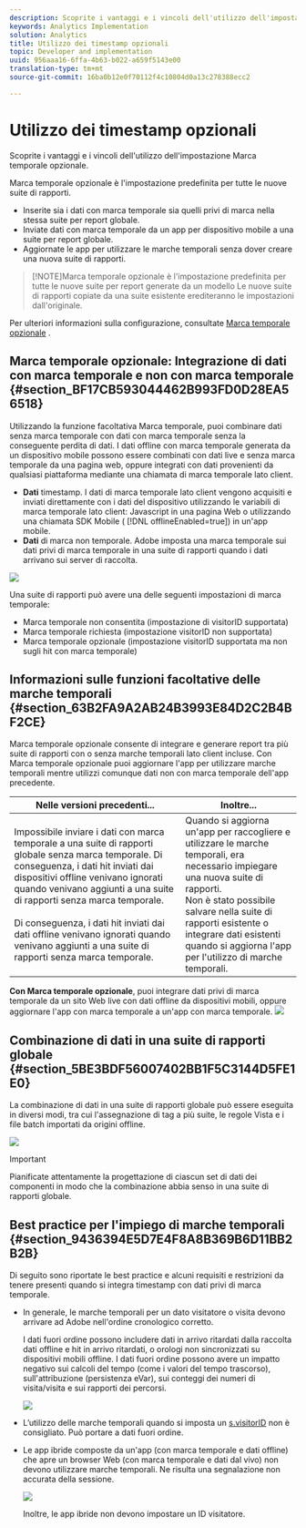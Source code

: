 ```yaml
---
description: Scoprite i vantaggi e i vincoli dell'utilizzo dell'impostazione Marca temporale opzionale.
keywords: Analytics Implementation
solution: Analytics
title: Utilizzo dei timestamp opzionali
topic: Developer and implementation
uuid: 956aaa16-6ffa-4b63-b022-a659f5143e00
translation-type: tm+mt
source-git-commit: 16ba0b12e0f70112f4c10804d0a13c278388ecc2

---
```



# Utilizzo dei timestamp opzionali

Scoprite i vantaggi e i vincoli dell'utilizzo dell'impostazione Marca temporale opzionale.

Marca temporale opzionale è l'impostazione predefinita per tutte le nuove suite di rapporti.

* Inserite sia i dati con marca temporale sia quelli privi di marca nella stessa suite per report globale.
* Inviate dati con marca temporale da un app per dispositivo mobile a una suite per report globale.
* Aggiornate le app per utilizzare le marche temporali senza dover creare una nuova suite di rapporti.

> [!NOTE]Marca temporale opzionale è l'impostazione predefinita per tutte le nuove suite per report generate da un modello Le nuove suite di rapporti copiate da una suite esistente erediteranno le impostazioni dall'originale.

Per ulteriori informazioni sulla configurazione, consultate [Marca temporale opzionale](https://marketing.adobe.com/resources/help/en_US/reference/timestamp-optional.html) .

## Marca temporale opzionale: Integrazione di dati con marca temporale e non con marca temporale {#section_BF17CB593044462B993FD0D28EA56518}

Utilizzando la funzione facoltativa Marca temporale, puoi combinare dati senza marca temporale con dati con marca temporale senza la conseguente perdita di dati. I dati offline con marca temporale generata da un dispositivo mobile possono essere combinati con dati live e senza marca temporale da una pagina web, oppure integrati con dati provenienti da qualsiasi piattaforma mediante una chiamata di marca temporale lato client.

* **Dati** timestamp. I dati di marca temporale lato client vengono acquisiti e inviati direttamente con i dati del dispositivo utilizzando le variabili di marca temporale lato client: Javascript in una pagina Web o utilizzando una chiamata SDK Mobile ( [!DNL offlineEnabled=true]) in un'app mobile.
* **Dati** di marca non temporale. Adobe imposta una marca temporale sui dati privi di marca temporale in una suite di rapporti quando i dati arrivano sui server di raccolta.

![](assets/timestamp_v_non2.png)

Una suite di rapporti può avere una delle seguenti impostazioni di marca temporale:

* Marca temporale non consentita (impostazione di visitorID supportata)
* Marca temporale richiesta (impostazione visitorID non supportata)
* Marca temporale opzionale (impostazione visitorID supportata ma non sugli hit con marca temporale)

## Informazioni sulle funzioni facoltative delle marche temporali {#section_63B2FA9A2AB24B3993E84D2C2B4BF2CE}

Marca temporale opzionale consente di integrare e generare report tra più suite di rapporti con o senza marche temporali lato client incluse. Con Marca temporale opzionale puoi aggiornare l'app per utilizzare marche temporali mentre utilizzi comunque dati non con marca temporale dell'app precedente.

| Nelle versioni precedenti... | Inoltre... |
|--- |--- |
| Impossibile inviare i dati con marca temporale a una suite di rapporti globale senza marca temporale. Di conseguenza, i dati hit inviati dai dispositivi offline venivano ignorati quando venivano aggiunti a una suite di rapporti senza marca temporale. <br/><br/>Di conseguenza, i dati hit inviati dai dati offline venivano ignorati quando venivano aggiunti a una suite di rapporti senza marca temporale. | Quando si aggiorna un'app per raccogliere e utilizzare le marche temporali, era necessario impiegare una nuova suite di rapporti. <br/>Non è stato possibile salvare nella suite di rapporti esistente o integrare dati esistenti quando si aggiorna l'app per l'utilizzo di marche temporali. |

**Con Marca temporale opzionale**, puoi integrare dati privi di marca temporale da un sito Web live con dati offline da dispositivi mobili, oppure aggiornare l'app con marca temporale a un'app con marca temporale. ![](assets/timestamp_v_non6.png)

## Combinazione di dati in una suite di rapporti globale {#section_5BE3BDF56007402BB1F5C3144D5FE1E0}

La combinazione di dati in una suite di rapporti globale può essere eseguita in diversi modi, tra cui l'assegnazione di tag a più suite, le regole Vista e i file batch importati da origini offline.

![](assets/timestamp_v_non9.png)

>[!IMPORTANT]
>
>Pianificate attentamente la progettazione di ciascun set di dati dei componenti in modo che la combinazione abbia senso in una suite di rapporti globale.

## Best practice per l'impiego di marche temporali {#section_9436394E5D7E4F8A8B369B6D11BB2B2B}

Di seguito sono riportate le best practice e alcuni requisiti e restrizioni da tenere presenti quando si integra timestamp con dati privi di marca temporale.

* In generale, le marche temporali per un dato visitatore o visita devono arrivare ad Adobe nell'ordine cronologico corretto.

   I dati fuori ordine possono includere dati in arrivo ritardati dalla raccolta dati offline e hit in arrivo ritardati, o orologi non sincronizzati su dispositivi mobili offline. I dati fuori ordine possono avere un impatto negativo sui calcoli del tempo (come i valori del tempo trascorso), sull'attribuzione (persistenza eVar), sui conteggi dei numeri di visita/visita e sui rapporti dei percorsi.

   ![](assets/timestamp_v_non8.png)

* L’utilizzo delle marche temporali quando si imposta un [s.visitorID](https://marketing.adobe.com/resources/help/en_US/sc/implement/visid_custom.html) non è consigliato. Può portare a dati fuori ordine.

* Le app ibride composte da un'app (con marca temporale e dati offline) che apre un browser Web (con marca temporale e dati dal vivo) non devono utilizzare marche temporali. Ne risulta una segnalazione non accurata della sessione.

   ![](assets/timestamp_v_non.png)

   Inoltre, le app ibride non devono impostare un ID visitatore.
